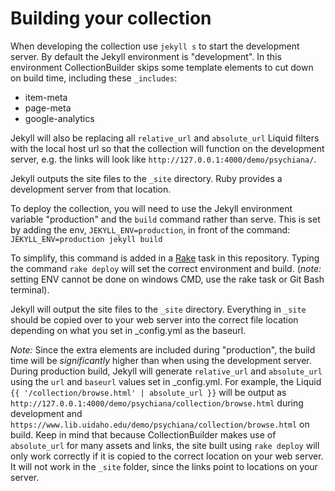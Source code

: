 # Building your collection

When developing the collection use `jekyll s` to start the development server.
By default the Jekyll environment is "development". 
In this environment CollectionBuilder skips some template elements to cut down on build time, including these `_includes`:

- item-meta
- page-meta
- google-analytics

Jekyll will also be replacing all `relative_url` and `absolute_url` Liquid filters with the local host url so that the collection will function on the development server, e.g. the links will look like `http://127.0.0.1:4000/demo/psychiana/`.

Jekyll outputs the site files to the `_site` directory.
Ruby provides a development server from that location.

To deploy the collection, you will need to use the Jekyll environment variable "production" and the `build` command rather than serve. 
This is set by adding the env, `JEKYLL_ENV=production`, in front of the command: 
`JEKYLL_ENV=production jekyll build`

To simplify, this command is added in a [Rake](https://github.com/ruby/rake) task in this repository.
Typing the command `rake deploy` will set the correct environment and build. 
(*note:* setting ENV cannot be done on windows CMD, use the rake task or Git Bash terminal).

Jekyll will output the site files to the `_site` directory. 
Everything in `_site` should be copied over to your web server into the correct file location depending on what you set in _config.yml as the baseurl.

*Note:* Since the extra elements are included during "production", the build time will be *significantly* higher than when using the development server.
During production build, Jekyll will generate `relative_url` and `absolute_url` using the `url` and `baseurl` values set in _config.yml. 
For example, the Liquid `{{ '/collection/browse.html' | absolute_url }}` will be output as `http://127.0.0.1:4000/demo/psychiana/collection/browse.html` during development and `https://www.lib.uidaho.edu/demo/psychiana/collection/browse.html` on build.
Keep in mind that because CollectionBuilder makes use of `absolute_url` for many assets and links, the site built using `rake deploy` will only work correctly if it is copied to the correct location on your web server.
It will not work in the `_site` folder, since the links point to locations on your server.
